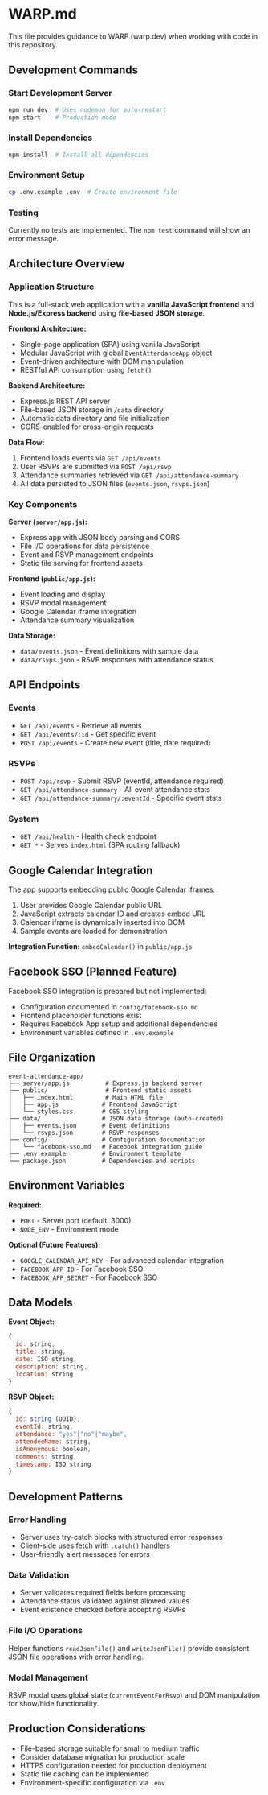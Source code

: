 # WARP.md

This file provides guidance to WARP (warp.dev) when working with code in this repository.

## Development Commands

### Start Development Server
```bash
npm run dev  # Uses nodemon for auto-restart
npm start    # Production mode
```

### Install Dependencies
```bash
npm install  # Install all dependencies
```

### Environment Setup
```bash
cp .env.example .env  # Create environment file
```

### Testing
Currently no tests are implemented. The `npm test` command will show an error message.

## Architecture Overview

### Application Structure
This is a full-stack web application with a **vanilla JavaScript frontend** and **Node.js/Express backend** using **file-based JSON storage**.

**Frontend Architecture:**
- Single-page application (SPA) using vanilla JavaScript
- Modular JavaScript with global `EventAttendanceApp` object
- Event-driven architecture with DOM manipulation
- RESTful API consumption using `fetch()`

**Backend Architecture:**
- Express.js REST API server
- File-based JSON storage in `/data` directory
- Automatic data directory and file initialization
- CORS-enabled for cross-origin requests

**Data Flow:**
1. Frontend loads events via `GET /api/events`
2. User RSVPs are submitted via `POST /api/rsvp`
3. Attendance summaries retrieved via `GET /api/attendance-summary`
4. All data persisted to JSON files (`events.json`, `rsvps.json`)

### Key Components

**Server (`server/app.js`):**
- Express app with JSON body parsing and CORS
- File I/O operations for data persistence
- Event and RSVP management endpoints
- Static file serving for frontend assets

**Frontend (`public/app.js`):**
- Event loading and display
- RSVP modal management
- Google Calendar iframe integration
- Attendance summary visualization

**Data Storage:**
- `data/events.json` - Event definitions with sample data
- `data/rsvps.json` - RSVP responses with attendance status

## API Endpoints

### Events
- `GET /api/events` - Retrieve all events
- `GET /api/events/:id` - Get specific event
- `POST /api/events` - Create new event (title, date required)

### RSVPs
- `POST /api/rsvp` - Submit RSVP (eventId, attendance required)
- `GET /api/attendance-summary` - All event attendance stats
- `GET /api/attendance-summary/:eventId` - Specific event stats

### System
- `GET /api/health` - Health check endpoint
- `GET *` - Serves `index.html` (SPA routing fallback)

## Google Calendar Integration

The app supports embedding public Google Calendar iframes:

1. User provides Google Calendar public URL
2. JavaScript extracts calendar ID and creates embed URL
3. Calendar iframe is dynamically inserted into DOM
4. Sample events are loaded for demonstration

**Integration Function:** `embedCalendar()` in `public/app.js`

## Facebook SSO (Planned Feature)

Facebook SSO integration is prepared but not implemented:

- Configuration documented in `config/facebook-sso.md`
- Frontend placeholder functions exist
- Requires Facebook App setup and additional dependencies
- Environment variables defined in `.env.example`

## File Organization

```
event-attendance-app/
├── server/app.js          # Express.js backend server
├── public/                # Frontend static assets
│   ├── index.html         # Main HTML file
│   ├── app.js            # Frontend JavaScript
│   └── styles.css        # CSS styling
├── data/                 # JSON data storage (auto-created)
│   ├── events.json       # Event definitions
│   └── rsvps.json        # RSVP responses
├── config/               # Configuration documentation
│   └── facebook-sso.md   # Facebook integration guide
├── .env.example          # Environment template
└── package.json          # Dependencies and scripts
```

## Environment Variables

**Required:**
- `PORT` - Server port (default: 3000)
- `NODE_ENV` - Environment mode

**Optional (Future Features):**
- `GOOGLE_CALENDAR_API_KEY` - For advanced calendar integration
- `FACEBOOK_APP_ID` - For Facebook SSO
- `FACEBOOK_APP_SECRET` - For Facebook SSO

## Data Models

**Event Object:**
```javascript
{
  id: string,
  title: string,
  date: ISO string,
  description: string,
  location: string
}
```

**RSVP Object:**
```javascript
{
  id: string (UUID),
  eventId: string,
  attendance: "yes"|"no"|"maybe",
  attendeeName: string,
  isAnonymous: boolean,
  comments: string,
  timestamp: ISO string
}
```

## Development Patterns

### Error Handling
- Server uses try-catch blocks with structured error responses
- Client-side uses fetch with `.catch()` handlers
- User-friendly alert messages for errors

### Data Validation
- Server validates required fields before processing
- Attendance status validated against allowed values
- Event existence checked before accepting RSVPs

### File I/O Operations
Helper functions `readJsonFile()` and `writeJsonFile()` provide consistent JSON file operations with error handling.

### Modal Management
RSVP modal uses global state (`currentEventForRsvp`) and DOM manipulation for show/hide functionality.

## Production Considerations

- File-based storage suitable for small to medium traffic
- Consider database migration for production scale
- HTTPS configuration needed for production deployment
- Static file caching can be implemented
- Environment-specific configuration via `.env`